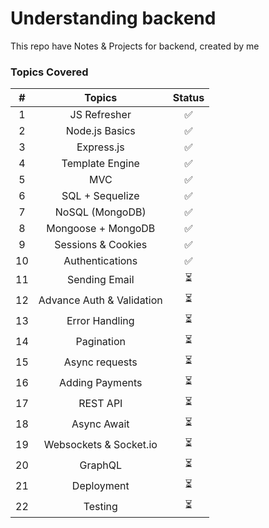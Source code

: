 # Understanding backend
This repo have Notes & Projects for backend, created by me

### Topics Covered

|   #   |          Topics           | Status |
| :---: | :-----------------------: | :----: |
|   1   |       JS Refresher        |   ✅    |
|   2   |      Node.js Basics       |   ✅    |
|   3   |        Express.js         |   ✅    |
|   4   |      Template Engine      |   ✅    |
|   5   |            MVC            |   ✅    |
|   6   |      SQL + Sequelize      |   ✅    |
|   7   |      NoSQL (MongoDB)      |   ✅    |
|   8   |    Mongoose + MongoDB     |   ✅    |
|   9   |    Sessions & Cookies     |   ✅    |
|  10   |      Authentications      |   ✅    |
|  11   |       Sending Email       |   ⏳    |
|  12   | Advance Auth & Validation |   ⏳    |
|  13   |      Error Handling       |   ⏳    |
|  14   |        Pagination         |   ⏳    |
|  15   |      Async requests       |   ⏳    |
|  16   |      Adding Payments      |   ⏳    |
|  17   |         REST API          |   ⏳    |
|  18   |        Async Await        |   ⏳    |
|  19   |  Websockets & Socket.io   |   ⏳    |
|  20   |          GraphQL          |   ⏳    |
|  21   |        Deployment         |   ⏳    |
|  22   |          Testing          |   ⏳    |
